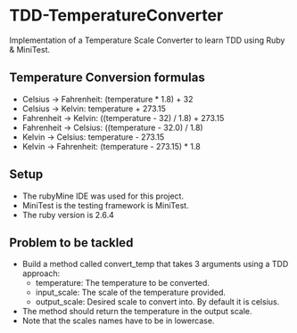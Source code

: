 # TDD-TemperatureConverter
Implementation of a Temperature Scale Converter to learn TDD using Ruby &amp; MiniTest.

## Temperature Conversion formulas
* Celsius -> Fahrenheit: (temperature * 1.8) + 32
* Celsius -> Kelvin:      temperature + 273.15
* Fahrenheit -> Kelvin:  ((temperature - 32) / 1.8) + 273.15
* Fahrenheit -> Celsius: ((temperature - 32.0) / 1.8)
* Kelvin -> Celsius:      temperature - 273.15
* Kelvin -> Fahrenheit:  (temperature - 273.15) * 1.8

## Setup
* The rubyMine IDE was used for this project.
* MiniTest is the testing framework is MiniTest.
* The ruby version is 2.6.4

## Problem to be tackled
* Build a method called convert_temp that takes 3 arguments using a TDD approach:
  * temperature: The temperature to be converted.
  * input_scale: The scale of the temperature provided.
  * output_scale: Desired scale to convert into. By default it is celsius.
* The method should return the temperature in the output scale.
* Note that the scales names have to be in lowercase.
